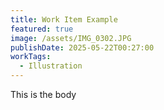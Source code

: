 ```yaml
---
title: Work Item Example
featured: true
image: /assets/IMG_0302.JPG
publishDate: 2025-05-22T00:27:00
workTags:
  - Illustration
---
```

This is the body
